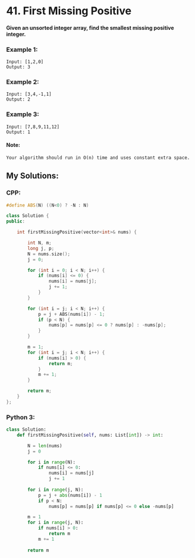 
# 41. First Missing Positive

#### Given an unsorted integer array, find the smallest missing positive integer.

### Example 1:
```
Input: [1,2,0]
Output: 3
```
### Example 2:
```
Input: [3,4,-1,1]
Output: 2
```
### Example 3:
```
Input: [7,8,9,11,12]
Output: 1
```

#### Note:
```
Your algorithm should run in O(n) time and uses constant extra space.
```

## My Solutions:

### CPP:
```cpp
#define ABS(N) ((N<0) ? -N : N)

class Solution {
public:

    int firstMissingPositive(vector<int>& nums) {

        int N, m;
        long j, p;
        N = nums.size();
        j = 0;

        for (int i = 0; i < N; i++) {
            if (nums[i] <= 0) {
                nums[i] = nums[j];
                j += 1;
            }
        }

        for (int i = j; i < N; i++) {
            p = j + ABS(nums[i]) - 1;
            if (p < N) {
                nums[p] = nums[p] <= 0 ? nums[p] : -nums[p];
            }
        }

        m = 1;
        for (int i = j; i < N; i++) {
            if (nums[i] > 0) {
                return m;
            }
            m += 1;
        }

        return m;
    }
};
```
### Python 3:
```python
class Solution:
    def firstMissingPositive(self, nums: List[int]) -> int:

        N = len(nums)
        j = 0

        for i in range(N):
            if nums[i] <= 0:
                nums[i] = nums[j]
                j += 1
        
        for i in range(j, N):
            p = j + abs(nums[i]) - 1
            if p < N:
                nums[p] = nums[p] if nums[p] <= 0 else -nums[p]

        m = 1
        for i in range(j, N):
            if nums[i] > 0:
                return m
            m += 1
        
        return m
```
